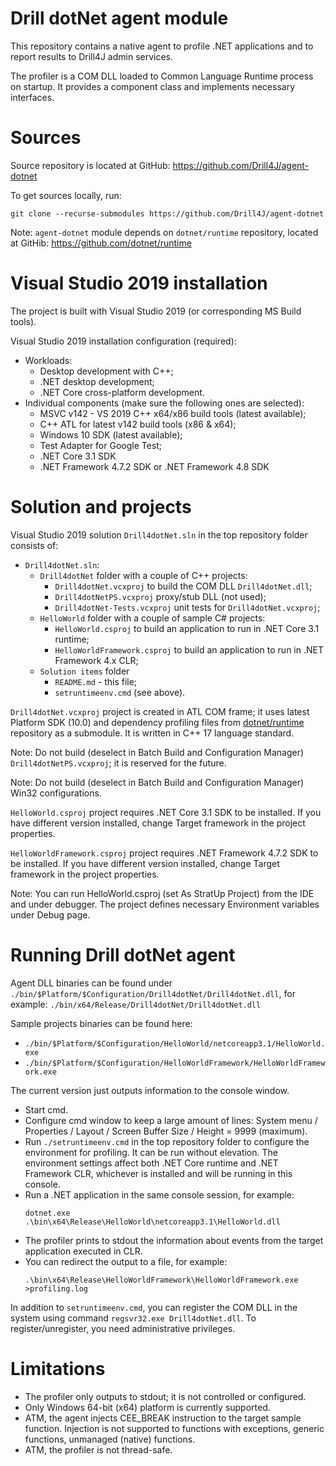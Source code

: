 # Drill dotNet agent module

This repository contains a native agent to profile .NET applications and to report results to Drill4J admin services.

The profiler is a COM DLL loaded to Common Language Runtime process on startup. It provides a component class and implements necessary interfaces.

# Sources

Source repository is located at GitHub: https://github.com/Drill4J/agent-dotnet

To get sources locally, run:
```
git clone --recurse-submodules https://github.com/Drill4J/agent-dotnet
```

Note: `agent-dotnet` module depends on `dotnet/runtime` repository, located at GitHib: https://github.com/dotnet/runtime

# Visual Studio 2019 installation

The project is built with Visual Studio 2019 (or corresponding MS Build tools).

Visual Studio 2019 installation configuration (required):

- Workloads:
  - Desktop development with C++;
  - .NET desktop development;
  - .NET Core cross-platform development.
- Individual components (make sure the following ones are selected):
  - MSVC v142 - VS 2019 C++ x64/x86 build tools (latest available);
  - C++ ATL for latest v142 build tools (x86 & x64);
  - Windows 10 SDK (latest available);
  - Test Adapter for Google Test;
  - .NET Core 3.1 SDK
  - .NET Framework 4.7.2 SDK or .NET Framework 4.8 SDK


# Solution and projects

Visual Studio 2019 solution `Drill4dotNet.sln` in the top repository folder consists of:

- `Drill4dotNet.sln`:
  - `Drill4dotNet` folder with a couple of C++ projects:
    - `Drill4dotNet.vcxproj` to build the COM DLL `Drill4dotNet.dll`;
    - `Drill4dotNetPS.vcxproj` proxy/stub DLL (not used);
    - `Drill4dotNet-Tests.vcxproj` unit tests for `Drill4dotNet.vcxproj`;
  - `HelloWorld` folder with a couple of sample C# projects:
    - `HelloWorld.csproj` to build an application to run in .NET Core 3.1 runtime;
    - `HelloWorldFramework.csproj` to build an application to run in .NET Framework 4.x CLR;
  - `Solution items` folder
    - `README.md` - this file;
    - `setruntimeenv.cmd` (see above).


`Drill4dotNet.vcxproj` project is created in ATL COM frame; it uses latest Platform SDK (10.0) and dependency profiling files from [dotnet/runtime](https://github.com/dotnet/runtime) repository as a submodule.
It is written in C++ 17 language standard.

Note: Do not build (deselect in Batch Build and Configuration Manager) `Drill4dotNetPS.vcxproj`; it is reserved for the future.

Note: Do not build (deselect in Batch Build and Configuration Manager) Win32 configurations.

`HelloWorld.csproj` project requires .NET Core 3.1 SDK to be installed. If you have different version installed, change Target framework in the project properties. 

`HelloWorldFramework.csproj` project requires .NET Framework 4.7.2 SDK to be installed. If you have different version installed, change Target framework in the project properties. 

Note: You can run HelloWorld.csproj (set As StratUp Project) from the IDE and under debugger. The project defines necessary Environment variables under Debug page. 

# Running Drill dotNet agent

Agent DLL binaries can be found under `./bin/$Platform/$Configuration/Drill4dotNet/Drill4dotNet.dll`, for example: `./bin/x64/Release/Drill4dotNet/Drill4dotNet.dll`

Sample projects binaries can be found here:
- `./bin/$Platform/$Configuration/HelloWorld/netcoreapp3.1/HelloWorld.exe`
- `./bin/$Platform/$Configuration/HelloWorldFramework/HelloWorldFramework.exe`

The current version just outputs information to the console window. 

- Start cmd. 
- Configure cmd window to keep a large amount of lines: System menu / Properties / Layout / Screen Buffer Size / Height = 9999 (maximum).
- Run `./setruntimeenv.cmd` in the top repository folder to configure the environment for profiling. It can be run without elevation. The environment settings affect both .NET Core runtime and .NET Framework CLR, whichever is installed and will be running in this console.
- Run a .NET application in the same console session, for example:
    ```
    dotnet.exe .\bin\x64\Release\HelloWorld\netcoreapp3.1\HelloWorld.dll
    ```
- The profiler prints to stdout the information about events from the target application executed in CLR.
- You can redirect the output to a file, for example:
    ```
    .\bin\x64\Release\HelloWorldFramework\HelloWorldFramework.exe >profiling.log
    ```


In addition to `setruntimeenv.cmd`, you can register the COM DLL in the system using command `regsvr32.exe Drill4dotNet.dll`. To register/unregister, you need administrative privileges.


# Limitations

* The profiler only outputs to stdout; it is not controlled or configured.
* Only Windows 64-bit (x64) platform is currently supported.
* ATM, the agent injects CEE_BREAK instruction to the target sample function. Injection is not supported to functions with exceptions, generic functions, unmanaged (native) functions.
* ATM, the profiler is not thread-safe.
